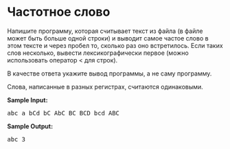 <h1>Частотное слово</h1>
<p>Напишите программу, которая считывает текст из файла (в файле может быть больше одной строки) и выводит самое частое слово в этом тексте и через пробел то, сколько раз оно встретилось. Если таких слов несколько, вывести лексикографически первое (можно использовать оператор < для строк).</p>
<p>В качестве ответа укажите вывод программы, а не саму программу.</p>
<p>Слова, написанные в разных регистрах, считаются одинаковыми.</p>
<p><strong>Sample Input:</strong></p>
<pre>
abc a bCd bC AbC BC BCD bcd ABC
</pre>
<p><strong>Sample Output:</strong></p>
<pre>
abc 3
</pre>